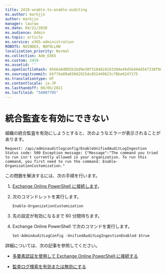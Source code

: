 ```yaml
---
title: 2419-unable-to-enable-auditing
ms.author: markjjo
author: markjjo
manager: lauraw
ms.date: 04/21/2020
ms.audience: Admin
ms.topic: article
ms.service: o365-administration
ROBOTS: NOINDEX, NOFOLLOW
localization_priority: Normal
ms.collection: Adm_O365
ms.custom: 2419
ms.assetid: ''
ms.openlocfilehash: 0566a8d002b1bd9e38f3184824193394e49d56494d347338f96cfcdfdb758f4c
ms.sourcegitcommit: b5f7da89a650d2915dc652449623c78be6247175
ms.translationtype: HT
ms.contentlocale: ja-JP
ms.lasthandoff: 08/05/2021
ms.locfileid: "54007795"
---
```

# <a name="unable-to-enable-unified-auditing"></a>統合監査を有効にできない

組織の統合監査を有効にしようとすると、次のようなエラーが表示されることがあります。

```
Request: /api/adminauditlogconfig/EnableUnifiedAuditLogIngestion Status code: 500 Exception message: {"Message":"The command you tried to run isn't currently allowed in your organization. To run this command, you first need to run the command: Enable-OrganizationCustomization."
```

この問題を解決するには、次の手順を行います。

1. [Exchange Online PowerShell に接続します](https://docs.microsoft.com/powershell/exchange/exchange-online/connect-to-exchange-online-powershell/connect-to-exchange-online-powershell)。

2. 次のコマンドレットを実行します。

   ```
   Enable-OrganizationCustomization
   ```

3. 先の設定が有効になるまで 60 分間待ちます。

4. Exchange Online PowerShell で次のコマンドを実行します。

   ```
   Set-AdminAuditLogConfig -UnifiedAuditLogIngestionEnabled $true
   ```

詳細については、次の記事を参照してください。

- [多要素認証を使用して Exchange Online PowerShell に接続する](https://docs.microsoft.com/powershell/exchange/exchange-online/connect-to-exchange-online-powershell/mfa-connect-to-exchange-online-powershell)

-  [監査ログ検索を有効または無効にする](https://docs.microsoft.com/microsoft-365/compliance/turn-audit-log-search-on-or-off)
